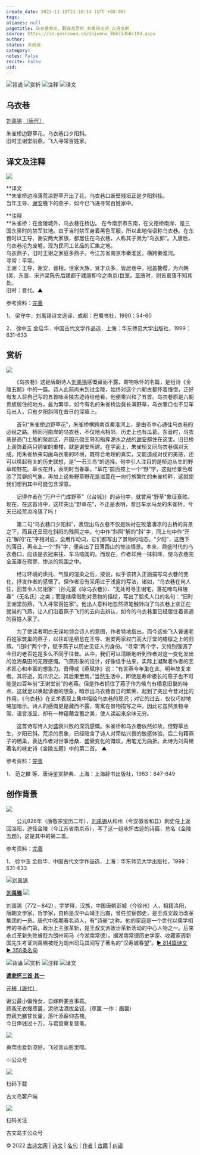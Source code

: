 ```yaml
---
create_date: 2022-11-18T21:10:14 (UTC +08:00)
tags: 
aliases: null
pagetitle: 乌衣巷原文、翻译及赏析_刘禹锡古诗_古诗文网
source: https://so.gushiwen.cn/shiwenv_8b671db8c10d.aspx
author: 
status: 未阅读
category: 
notes: False
recite: False
uid: 
---
```


![背诵](https://song.gushiwen.cn/siteimg/bei-pic.png) ![赏析](https://song.gushiwen.cn/siteimg/shang-pic.png) ![注释](https://song.gushiwen.cn/siteimg/zhu-pic.png) ![译文](https://song.gushiwen.cn/siteimg/yi-pic.png)

## 乌衣巷

[刘禹锡](https://so.gushiwen.cn/authorv_e3c4e8cf2646.aspx) [〔唐代〕](https://so.gushiwen.cn/shiwens/default.aspx?cstr=%e5%94%90%e4%bb%a3)

朱雀桥边野草花，乌衣巷口夕阳斜。  
旧时王谢堂前燕，飞入寻常百姓家。

## 译文及注释

![](https://song.gushiwen.cn/siteimg/speak-er.png)

**译文  
**朱雀桥边冷落荒凉野草开出了花，乌衣巷口断壁残垣正是夕阳斜挂。  
当年王导、[谢安](https://so.gushiwen.cn/authorv_0022238a3991.aspx)檐下的燕子，如今已飞进寻常百姓家中。

**注释  
**朱雀桥：在金陵城外，乌衣巷在桥边。 在今南京市东南，在文德桥南岸，是三国东吴时的禁军驻地。由于当时禁军身着黑色军服，所以此地俗语称乌衣巷。在东晋时以王导、谢安两大家族，都居住在乌衣巷，人称其子弟为“乌衣郎”。入唐后，乌衣巷沦为废墟。现为民间工艺品的汇集之地。  
乌衣燕子，旧时王谢之家庭多燕子。今江苏省南京市秦淮区，横跨秦淮河。  
寻常：平常。  
王谢：王导、谢安，晋相，世家大族，贤才众多，皆居巷中，冠盖簪缨，为六朝(吴、东晋、宋齐梁陈先后建都于建康即今之南京)巨室。至唐时，则皆衰落不知其处。  
旧时：晋代。▲

参考资料：[完善](https://so.gushiwen.cn/jiucuo.aspx?u=%e7%bf%bb%e8%af%91750%e3%80%8a%e8%af%91%e6%96%87%e5%8f%8a%e6%b3%a8%e9%87%8a%e3%80%8b)

1、 梁守中．刘禹锡诗文选译．成都：巴蜀书社，1990：54-60

2、 徐中玉 金启华．中国古代文学作品选．上海：华东师范大学出版社，1999：631-633

## 赏析

![](https://song.gushiwen.cn/siteimg/speak-er.png)

　　《乌衣巷》这是唐朝诗人[刘禹锡](https://so.gushiwen.cn/authorv_e3c4e8cf2646.aspx)感慨藏而不露，寄物咏怀的名篇，是组诗《金陵五题》中的一篇。诗人此前尚未到过金陵，始终对这个六朝古都怀着憧憬，正好有友人将自己写的五首咏金陵古迹诗给他看，他便乘兴和了五首。乌衣巷原是六朝贵族居住的地方，最为繁华，如今有名的朱雀桥边竟长满野草，乌衣巷口也不见车马出入，只有夕阳斜照在昔日的深墙上。

　　首句“朱雀桥边野草花”，朱雀桥横跨南京秦淮河上，是由市中心通往乌衣巷的必经之路。桥同河南岸的乌衣巷，不仅地点相邻，历史上也有瓜葛。东晋时，乌衣巷是高门士族的聚居区，开国元勋王导和指挥淝水之战的[谢安](https://so.gushiwen.cn/authorv_0022238a3991.aspx)都住在这里。旧日桥上装饰着两只铜雀的重楼，就是谢安所建。在字面上，朱雀桥又同乌衣巷偶对天成。用朱雀桥来勾画乌衣巷的环境，既符合地理的真实，又能造成对仗的美感，还可以唤起有关的历史联想，是“一石三鸟”的选择。句中引人注目的是桥边丛生的野草和野花。草长花开，表明时当春季。“草花”前面按上一个“野”字，这就给景色增添了荒僻的气象。再加上这些野草野花是滋蔓在一向行旅繁忙的朱雀桥畔，这就使我们想到其中可能包含深意。

　　记得作者在“万户千门成野草”（《台城》）的诗句中，就曾用“野草”象征衰败。现在，在这首诗中，这样突出“野草花”，不正是表明，昔日车水马龙的朱雀桥，今天已经荒凉冷落了吗！

　　第二句“乌衣巷口夕阳斜”，表现出乌衣巷不仅是映衬在败落凄凉的古桥的背景之下，而且还呈现在斜阳的残照之中。句中作“斜照”解的“斜”字，同上句中作“开花”解的“花”字相对应，全用作动词，它们都写出了景物的动态。“夕阳”，这西下的落日，再点上一个“斜”字，便突出了日薄西山的惨淡情景。本来，鼎盛时代的乌衣巷口，应该是衣冠来往、车马喧阗的。而现在，作者却用一抹斜晖，使乌衣巷完全笼罩在寂寥、惨淡的氛围之中。

　　经过环境的烘托、气氛的渲染之后，按说，似乎该转入正面描写乌衣巷的变化，抒发作者的感慨了。但作者没有采用过于浅露的写法，诸如，“乌衣巷在何人住，回首令人忆谢家”（孙元宴《咏乌衣巷》）、“无处可寻王谢宅，落花啼鸟秣陵春”（无名氏）之类；而是继续借助对景物的描绘，写出了脍炙人口的名句：“旧时王谢堂前燕，飞入寻常百姓家”。他出人意料地忽然把笔触转向了乌衣巷上空正在就巢的飞燕，让人们沿着燕子飞行的去向去辨认，如今的乌衣巷里已经居住着普通的百姓人家了。

　　为了使读者明白无误地领会诗人的意图，作者特地指出，而今这些飞入普通老百姓家筑巢的燕子，以往却是栖息在王导、谢安两家权门高大厅堂的檐檩之上的旧燕。“旧时”两个字，赋予燕子以历史见证人的身份。“寻常”两个字，又特别强调了今日的老百姓是多么不同于往昔。从中，我们可以清晰地听到作者对这一变化发出的沧海桑田的无限感慨。飞燕形象的设计，好像信手拈来，实际上凝聚着作者的艺术匠心和丰富的想象力。晋傅咸《燕赋序》说：“有言燕今年巢在此，明年故复来者。其将逝，剪爪识之。其后果至焉。”当然生活中，即使是寿命极长的燕子也不可能是四百年前“王谢堂前”的老燕。但是作者抓住了燕子作为候鸟有栖息旧巢的特点，这就足以唤起读者的想象，暗示出乌衣巷昔日的繁荣，起到了突出今昔对比的作用。《乌衣巷》在艺术表现上集中描绘乌衣巷的现况；对它的过去，仅仅巧妙地略加暗示。诗人的感慨更是藏而不露，寄寓在景物描写之中。因此它虽然景物寻常，语言浅显，却有一种蕴藉含蓄之美，使人读起来余味无穷。

　　这首诗写诗人对盛衰兴败的深沉感慨。朱雀桥和乌衣巷依然如故，但野草丛生，夕阳已斜。荒凉的景象，已经暗含了诗人对荣枯兴衰的敏感体验。后二句藉燕子的栖巢，表达作者对世事沧桑、盛衰变化的慨叹，用笔尤为曲折。此诗为刘禹锡著名的咏史诗《金陵五题》中的第二首。 ▲

参考资料：[完善](https://so.gushiwen.cn/jiucuo.aspx?u=%e8%b5%8f%e6%9e%90892%e3%80%8a%e8%b5%8f%e6%9e%90%e3%80%8b)

1、 范之麟 等．唐诗鉴赏辞典．上海：上海辞书出版社，1983：847-849

## 创作背景

![](https://song.gushiwen.cn/siteimg/speak-er.png)

　　公元826年（唐敬宗宝历二年），[刘禹锡](https://so.gushiwen.cn/authorv_e3c4e8cf2646.aspx)从和州（今安徽省和县）刺史任上返回洛阳，途径金陵（今江苏省南京市），写了这一组咏怀古迹的诗篇，总名《金陵五题》，这是其中的第二首。

参考资料：[完善](https://so.gushiwen.cn/jiucuo.aspx?u=%e8%b5%8f%e6%9e%9030632%e3%80%8a%e5%88%9b%e4%bd%9c%e8%83%8c%e6%99%af%e3%80%8b)

1、 徐中玉 金启华．中国古代文学作品选．上海：华东师范大学出版社，1999：631-633

[![刘禹锡](https://song.gushiwen.cn/authorImg/liuyuxi.jpg)](https://so.gushiwen.cn/authorv_e3c4e8cf2646.aspx)

[**刘禹锡**](https://so.gushiwen.cn/authorv_e3c4e8cf2646.aspx) ![](https://song.gushiwen.cn/siteimg/speak-er.png)

刘禹锡（772－842），字梦得，汉族，中国唐朝彭城（今徐州）人，祖籍洛阳，唐朝文学家，哲学家，自称是汉中山靖王后裔，曾任监察御史，是王叔文政治改革集团的一员。唐代中晚期著名诗人，有“诗豪”之称。他的家庭是一个世代以儒学相传的书香门第。政治上主张革新，是王叔文派政治革新活动的中心人物之一。后来永贞革新失败被贬为朗州司马（今湖南常德）。据湖南常德历史学家、收藏家周新国先生考证刘禹锡被贬为朗州司马其间写了著名的“汉寿城春望”。[► 814篇诗文](https://so.gushiwen.cn/shiwens/default.aspx?astr=%e5%88%98%e7%a6%b9%e9%94%a1)　[► 358条名句](https://so.gushiwen.cn/mingjus/default.aspx?astr=%e5%88%98%e7%a6%b9%e9%94%a1)

![背诵](https://song.gushiwen.cn/siteimg/bei-pic.png) ![赏析](https://song.gushiwen.cn/siteimg/shang-pic.png) ![注释](https://song.gushiwen.cn/siteimg/zhu-pic.png) ![译文](https://song.gushiwen.cn/siteimg/yi-pic.png)

[**遣悲怀三首·其一**](https://so.gushiwen.cn/shiwenv_c20e02dc390a.aspx)

[元稹](https://so.gushiwen.cn/authorv.aspx?name=%e5%85%83%e7%a8%b9)[〔唐代〕](https://so.gushiwen.cn/shiwens/default.aspx?cstr=%e5%94%90%e4%bb%a3)

谢公最小偏怜女，自嫁黔娄百事乖。  
顾我无衣搜荩箧，泥他沽酒拔金钗。(荩箧 一作：画箧)  
野蔬充膳甘长藿，落叶添薪仰古槐。  
今日俸钱过十万，与君营奠复营斋。

![](https://song.gushiwen.cn/siteimg/app/erma_guwendao.png)

黄莺也爱新凉好，飞过青山影里啼。

⇦公众号

![](https://song.gushiwen.cn/siteimg/app/appdownGwd2021.png)

扫码下载

古文岛客户端

![](https://song.gushiwen.cn/siteimg/app/erma_guwendao.png)

扫码关注

古文岛主公众号

© 2022 [古诗文网](https://www.gushiwen.cn/) | [诗文](https://so.gushiwen.cn/shiwens/) | [名句](https://so.gushiwen.cn/mingjus/) | [作者](https://so.gushiwen.cn/authors/) | [古籍](https://so.gushiwen.cn/guwen/) | [纠错](https://so.gushiwen.cn/jiucuo.aspx?u=)
